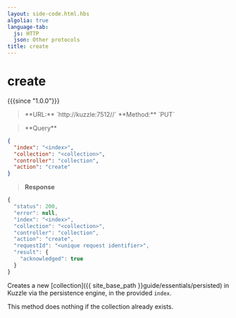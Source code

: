 ```yaml
---
layout: side-code.html.hbs
algolia: true
language-tab:
  js: HTTP
  json: Other protocols
title: create
---
```


# create

{{{since "1.0.0"}}}

<blockquote class="js">
<p>
**URL:** `http://kuzzle:7512/<index>/<collection>`  
**Method:** `PUT`
</p>
</blockquote>

<blockquote class="json">
<p>
**Query**
</p>
</blockquote>


```json
{
  "index": "<index>",
  "collection": "<collection>",
  "controller": "collection",
  "action": "create"
}
```

>**Response**

```javascript
{
  "status": 200,
  "error": null,
  "index": "<index>",
  "collection": "<collection>",
  "controller": "collection",
  "action": "create",
  "requestId": "<unique request identifier>",
  "result": {
    "acknowledged": true
  }
}
```

Creates a new [collection]({{ site_base_path }}guide/essentials/persisted) in Kuzzle via the persistence engine, in the provided `index`.

This method does nothing if the collection already exists.
